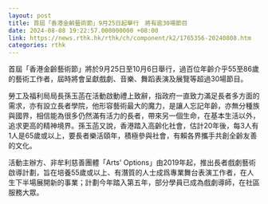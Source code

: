 ```yaml
---
layout: post
title: 首屆「香港金齡藝術節」9月25日起舉行　將有逾30場節目
date: 2024-08-08 19:22:57.000000000 +08:00
link: https://news.rthk.hk/rthk/ch/component/k2/1765356-20240808.htm
categories: rthk
---
```


首屆「香港金齡藝術節」將於9月25日至10月6日舉行，過百位年齡介乎55至86歲的藝術工作者，屆時將會呈獻戲劇、音樂、舞蹈表演及展覽等超過30場節目。

勞工及福利局局長孫玉菡在活動啟動禮上致辭，指政府一直致力滿足長者多方面的需求，亦有設立長者學院，他形容藝術最大的魔力，是讓人忘記年齡，亦無分種族與國界，相信能為很多仍然滿有活力的長者，帶來另一個生命，在基本生活以外，追求更高的精神境界。孫玉菡又說，香港踏入高齡化社會，估計20年後，每3人有1人是65歲或以上，要長者樂活頤年，積極參與社會，有賴各界攜手共創全齡友善的文化。

活動主辦方、非牟利慈善團體「Arts' Options」由2019年起，推出長者戲劇藝術啟導計劃，旨在培養55歲或以上、有潛質的人士成爲專業舞台表演工作者，在人生下半場展開新的事業；計劃今年踏入第五年，部分學員已成為戲劇導師，在社區服務大眾。
